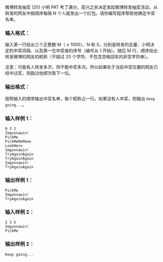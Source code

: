微博转发抽奖 (20)
小明 PAT 考了满分，高兴之余决定发起微博转发抽奖活动，从转发的网友中按顺序每隔 N 个人就发出一个红包。请你编写程序帮助他确定中奖名单。

### 输入格式：

输入第一行给出三个正整数 M（ $\le$ 1000）、N 和 S，分别是转发的总量、小明决定的中奖间隔、以及第一位中奖者的序号（编号从 1 开始）。随后
M 行，顺序给出转发微博的网友的昵称（不超过 20 个字符、不包含空格回车的非空字符串）。

注意：可能有人转发多次，但不能中奖多次。所以如果处于当前中奖位置的网友已经中过奖，则跳过他顺次取下一位。

### 输出格式：

按照输入的顺序输出中奖名单，每个昵称占一行。如果没有人中奖，则输出 `Keep going...`。

### 输入样例 1：

    
    
    9 3 2
    Imgonnawin!
    PickMe
    PickMeMeMeee
    LookHere
    Imgonnawin!
    TryAgainAgain
    TryAgainAgain
    Imgonnawin!
    TryAgainAgain
    

### 输出样例 1：

    
    
    PickMe
    Imgonnawin!
    TryAgainAgain
    

### 输入样例 2：

    
    
    2 3 5
    Imgonnawin!
    PickMe
    

### 输出样例 2：

    
    
    Keep going...
    

